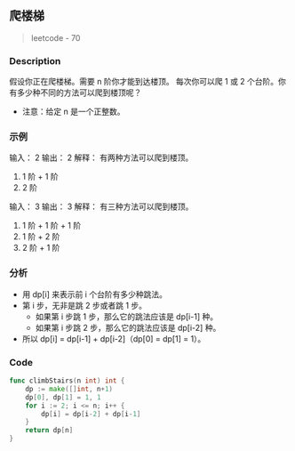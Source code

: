 ## 爬楼梯
> leetcode - 70

### Description
假设你正在爬楼梯。需要 n 阶你才能到达楼顶。
每次你可以爬 1 或 2 个台阶。你有多少种不同的方法可以爬到楼顶呢？

* 注意：给定 n 是一个正整数。

### 示例
输入： 2
输出： 2
解释： 有两种方法可以爬到楼顶。
1.  1 阶 + 1 阶
2.  2 阶

输入： 3
输出： 3
解释： 有三种方法可以爬到楼顶。
1.  1 阶 + 1 阶 + 1 阶
2.  1 阶 + 2 阶
3.  2 阶 + 1 阶

### 分析
* 用 dp[i] 来表示前 i 个台阶有多少种跳法。
* 第 i 步，无非是跳 2 步或者跳 1 步。
    * 如果第 i 步跳 1 步，那么它的跳法应该是 dp[i-1] 种。
    * 如果第 i 步跳 2 步，那么它的跳法应该是 dp[i-2] 种。
* 所以 dp[i] = dp[i-1] + dp[i-2]（dp[0] = dp[1] = 1）。

### Code
```go
func climbStairs(n int) int {
    dp := make([]int, n+1)
    dp[0], dp[1] = 1, 1
    for i := 2; i <= n; i++ {
        dp[i] = dp[i-2] + dp[i-1]
    }
    return dp[n]
}
```